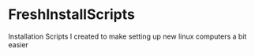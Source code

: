 # FreshInstallScripts
Installation Scripts I created to make setting up new linux computers a bit easier
